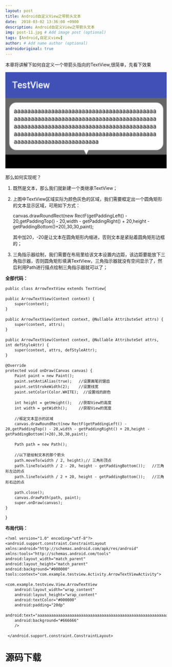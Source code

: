 ```yaml
---
layout: post
title: Android自定义View之带箭头文本
date:  2018-03-02 13:36:00 +0900 
description: Android自定义View之带箭头文本
img: post-11.jpg # Add image post (optional)
tags: [Android,自定义view]
author: # Add name author (optional)
androidoriginal: true
---
```

本章将讲解下如何自定义一个带箭头指向的TextView,很简单，先看下效果

<img src="/assets/img/blog/androidoriginal/arrowtextview/preview.jpg" height = "300px"/>

那么如何实现呢？

1. 既然是文本，那么我们就新建一个类继承TextView；

2. 上图中TextView区域实际为颜色灰色的区域，我们需要框定出一个圆角矩形的文本显示区域，可用如下方式：

    canvas.drawRoundRect(new RectF(getPaddingLeft() - 20,getPaddingTop() - 20,width - getPaddingRight() + 20,height - getPaddingBottom()+20),30,30,paint);
	
	其中加20，-20是让文本在圆角矩形内缩进，否则文本是紧贴着圆角矩形边框的；

3. 三角指示器绘制，我们需要在布局里给该文本设置内边距，该边距要能放下三角指示器，否则圆角矩形填满TextView，三角指示器就没有空间显示了，然后利用Path进行描点绘制三角指示器就可以了；

**全部代码：**

    public class ArrowTextView extends TextView{

    public ArrowTextView(Context context) {
        super(context);
    }

    public ArrowTextView(Context context, @Nullable AttributeSet attrs) {
        super(context, attrs);
    }

    public ArrowTextView(Context context, @Nullable AttributeSet attrs, int defStyleAttr) {
        super(context, attrs, defStyleAttr);
    }

    @Override
    protected void onDraw(Canvas canvas) {
        Paint paint = new Paint();
        paint.setAntiAlias(true);   //设置画笔抗锯齿
        paint.setStrokeWidth(2);    //设置线宽
        paint.setColor(Color.WHITE);  //设置线的颜色

        int height = getHeight();   //获取View的高度
        int width = getWidth();     //获取View的宽度

        //框定文本显示的区域
        canvas.drawRoundRect(new RectF(getPaddingLeft() - 20,getPaddingTop() - 20,width - getPaddingRight() + 20,height - getPaddingBottom()+20),30,30,paint);

        Path path = new Path();

        //以下是绘制文本的那个箭头
        path.moveTo(width / 2, height);// 三角形顶点
        path.lineTo(width / 2 - 20, height - getPaddingBottom());   //三角形左边的点
        path.lineTo(width / 2 + 20, height - getPaddingBottom());   //三角形右边的点

        path.close();
        canvas.drawPath(path, paint);
        super.onDraw(canvas);
    }

}

**布局代码：**

    <?xml version="1.0" encoding="utf-8"?>
	<android.support.constraint.ConstraintLayout
    xmlns:android="http://schemas.android.com/apk/res/android"
    xmlns:tools="http://schemas.android.com/tools"
    android:layout_width="match_parent"
    android:layout_height="match_parent"
    android:background="#000000"
    tools:context="com.example.testview.Activity.ArrowTextViewActivity">

    <com.example.testview.View.ArrowTextView
        android:layout_width="wrap_content"
        android:layout_height="wrap_content"
        android:textColor="#000000"
        android:padding="20dp"
        android:text="aaaaaaaaaaaaaaaaaaaaaaaaaaaaaaaaaaaaaaaaaaaaaaaaaaaaaaaaaaaaaaaaaaaaaaaaaaaaaaaaaaaaaaaaaaaaaaaaaaaaaaaaaaaaaaaaaaaaaaaaaaaaaaaaaaaaaaaaaaaaaaaaaaaaaaaaaaaaaaaaaaaaaaaaaaaaaaaaaaaaaaaaaaaaaaaaa"
        android:background="#666666"
        />

	 </android.support.constraint.ConstraintLayout>

<h1><a href="https://github.com/leach-chen/TestView" style="text-decoration: none;" target="_blank" title="源码下载">源码下载</a><h1>
